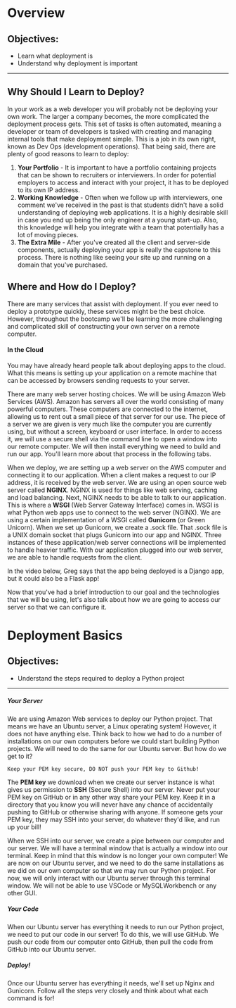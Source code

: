 ﻿# Overview

## Objectives:

-   Learn what deployment is
-   Understand why deployment is important

----------

## Why Should I Learn to Deploy?

In your work as a web developer you will probably not be deploying your own work. The larger a company becomes, the more complicated the deployment process gets. This set of tasks is often automated, meaning a developer or team of developers is tasked with creating and managing internal tools that make deployment simple. This is a job in its own right, known as Dev Ops (development operations). That being said, there are plenty of good reasons to learn to deploy:

1.  **Your Portfolio**  - It is important to have a portfolio containing projects that can be shown to recruiters or interviewers. In order for potential employers to access and interact with your project, it has to be deployed to its own IP address.
2.  **Working Knowledge**  - Often when we follow up with interviewers, one comment we've received in the past is that students didn't have a solid understanding of deploying web applications. It is a highly desirable skill in case you end up being the only engineer at a young start-up. Also, this knowledge will help you integrate with a team that potentially has a lot of moving pieces.
3.  **The Extra Mile**  - After you've created all the client and server-side components, actually deploying your app is really the capstone to this process. There is nothing like seeing your site up and running on a domain that you've purchased.

## Where and How do I Deploy?

There are many services that assist with deployment. If you ever need to deploy a prototype quickly, these services might be the best choice. However, throughout the bootcamp we'll be learning the more challenging and complicated skill of constructing your own server on a remote computer.

#### In the Cloud

You may have already heard people talk about deploying apps to the cloud. What this means is setting up your application on a remote machine that can be accessed by browsers sending requests to your server.

There are many web server hosting choices. We will be using Amazon Web Services (AWS). Amazon has servers all over the world consisting of many powerful computers. These computers are connected to the internet, allowing us to rent out a small piece of that server for our use. The piece of a server we are given is very much like the computer you are currently using, but without a screen, keyboard or user interface. In order to access it, we will use a secure shell via the command line to open a window into our remote computer. We will then install everything we need to build and run our app. You'll learn more about that process in the following tabs.

When we deploy, we are setting up a web server on the AWS computer and connecting it to our application. When a client makes a request to our IP address, it is received by the web server. We are using an open source web server called  **NGINX**. NGINX is used for things like web serving, caching and load balancing. Next, NGINX needs to be able to talk to our application. This is where a  **WSGI**  (Web Server Gateway Interface) comes in. WSGI is what Python web apps use to connect to the web server (NGINX). We are using a certain implementation of a WSGI called  **Gunicorn**  (or Green Unicorn). When we set up Gunicorn, we create a .sock file. That .sock file is a UNIX domain socket that plugs Gunicorn into our app and NGINX. Three instances of these application/web server connections will be implemented to handle heavier traffic. With our application plugged into our web server, we are able to handle requests from the client.

In the video below, Greg says that the app being deployed is a Django app, but it could also be a Flask app!

Now that you've had a brief introduction to our goal and the technologies that we will be using, let's also talk about how we are going to access our server so that we can configure it.

# Deployment Basics

## Objectives:

-   Understand the steps required to deploy a Python project

----------

##### Your Server

We are using Amazon Web services to deploy our Python project. That means we have an Ubuntu server, a Linux operating system! However, it does not have anything else. Think back to how we had to do a number of installations on our own computers before we could start building Python projects. We will need to do the same for our Ubuntu server. But how do we get to it?

`Keep your PEM key secure, DO NOT push your PEM key to Github!`

The  **PEM key**  we download when we create our server instance is what gives us permission to  **SSH**  (Secure Shell) into our server. Never put your PEM key on GitHub or in any other way share your PEM key. Keep it in a directory that you know you will never have any chance of accidentally pushing to GitHub or otherwise sharing with anyone. If someone gets your PEM key, they may SSH into your server, do whatever they'd like, and run up your bill!

When we SSH into our server, we create a pipe between our computer and our server. We will have a terminal window that is actually a window into our terminal. Keep in mind that this window is no longer your own computer! We are now on our Ubuntu server, and we need to do the same installations as we did on our own computer so that we may run our Python project. For now, we will only interact with our Ubuntu server through this terminal window. We will not be able to use VSCode or MySQLWorkbench or any other GUI.

##### Your Code

When our Ubuntu server has everything it needs to run our Python project, we need to put our code in our server! To do this, we will use GitHub. We push our code from our computer onto GitHub, then pull the code from GitHub into our Ubuntu server.

##### Deploy!

Once our Ubuntu server has everything it needs, we'll set up Nginx and Gunicorn. Follow all the steps very closely and think about what each command is for!

